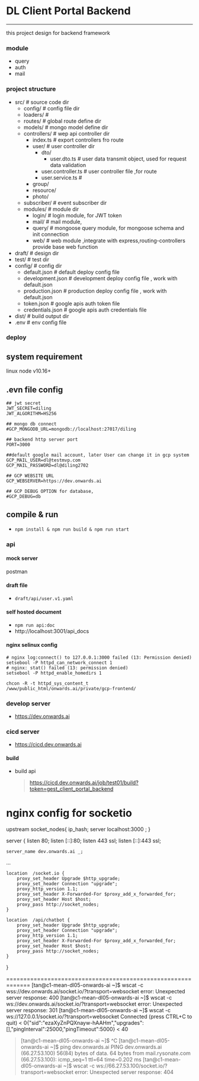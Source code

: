 # DL Client Portal Backend
*********************************************************************

this project design for backend framework 

### module
- query
- auth
- mail

### project structure
- src/    # source code dir
  - config/ # config file dir
  - loaders/ # 
  - routes/ # global route define dir
  - models/ # mongo model define dir
  - controllers/ # wep api controller dir
    - index.ts # export controllers fro route
    - user/ # user controller dir
      - dto/ 
        - user.dto.ts # user data transmit object, used for request data validation 
      - user.controller.ts # user controller file ,for route
      - user.service.ts  # 
    - group/
    - resource/
    - photo/
  - subscriber/ # event subscriber dir 
  - modules/ # module dir
    - login/ # login module, for JWT token 
    - mail/ # mail module, 
    - query/ # mongoose query module, for mongoose schema and init connection
    - web/ # web module ,integrate with express,routing-controllers provide base web function
- draft/ # design dir 
- test/ # test dir
- config/ # config dir
  - default.json    # default deploy config file
  - development.json    # development deploy config file , work with default.json
  - production.json # production deploy config file , work with default.json
  - token.json   # google apis auth token file
  - credentials.json   # google apis auth credentials file
- dist/ # build output dir
- .env # env config file

### deploy
## system requirement 
  linux 
  node  v10.16+
## .evn file config  
```
## jwt secret 
JWT_SECRET=diling
JWT_ALGORITHM=HS256

## mongo db connect 
#GCP_MONGODB_URL=mongodb://localhost:27017/diling

## backend http server port
PORT=3000

##default google mail account, later User can change it in gcp system
GCP_MAIL_USER=dl@testmvp.com
GCP_MAIL_PASSWORD=dl@diling2702

## GCP WEBSITE URL 
GCP_WEBSERVER=https://dev.onwards.ai

## GCP DEBUG OPTION for database, 
#GCP_DEBUG=db
```
## compile & run
  - `npm install & npm run build & npm run start`
  

### api 
#### mock server
postman
#### draft file 
- `draft/api/user.v1.yaml`
#### self hosted document
- `npm run api:doc`
- http://localhost:3001/api_docs


#### nginx selinux config

```
# nginx log:connect() to 127.0.0.1:3000 failed (13: Permission denied)
setsebool -P httpd_can_network_connect 1
# nginx: stat() failed (13: permission denied) 
setsebool -P httpd_enable_homedirs 1

chcon -R -t httpd_sys_content_t /www/public_html/onwards.ai/private/gcp-frontend/
```

### develop server
- https://dev.onwards.ai

### cicd server
- https://cicd.dev.onwards.ai
#### build
- build api 
  > https://cicd.dev.onwards.ai/job/test01/build?token=gest_client_portal_backend

nginx config for socketio
================================================================
upstream socket_nodes{
    ip_hash;
    server localhost:3000 ;
}


server {
    listen 80;
    listen [::]:80;
    listen 443 ssl;
    listen [::]:443 ssl;

    server_name dev.onwards.ai _;

  ...


    location  /socket.io {
        proxy_set_header Upgrade $http_upgrade;
        proxy_set_header Connection "upgrade";
        proxy_http_version 1.1;
        proxy_set_header X-Forwarded-For $proxy_add_x_forwarded_for;
        proxy_set_header Host $host;
        proxy_pass http://socket_nodes;
    }

    location  /api/chatbot {
        proxy_set_header Upgrade $http_upgrade;
        proxy_set_header Connection "upgrade";
        proxy_http_version 1.1;
        proxy_set_header X-Forwarded-For $proxy_add_x_forwarded_for;
        proxy_set_header Host $host;
        proxy_pass http://socket_nodes;
    }
}    

=============================================================
[tan@c1-mean-dl05-onwards-ai ~]$ wscat -c wss://dev.onwards.ai/socket.io/?transport=websocket
error: Unexpected server response: 400
[tan@c1-mean-dl05-onwards-ai ~]$ wscat -c ws://dev.onwards.ai/socket.io/?transport=websocket
error: Unexpected server response: 301
[tan@c1-mean-dl05-onwards-ai ~]$ wscat -c ws://127.0.0.1/socket.io/?transport=websocket
Connected (press CTRL+C to quit)
< 0{"sid":"ezaXyZnPQXnayw-hAAHm","upgrades":[],"pingInterval":25000,"pingTimeout":5000}
< 40
> [tan@c1-mean-dl05-onwards-ai ~]$ ^C
[tan@c1-mean-dl05-onwards-ai ~]$ ping dev.onwards.ai
PING dev.onwards.ai (66.27.53.100) 56(84) bytes of data.
64 bytes from mail.rysonate.com (66.27.53.100): icmp_seq=1 ttl=64 time=0.202 ms
[tan@c1-mean-dl05-onwards-ai ~]$ wscat -c ws://66.27.53.100/socket.io/?transport=websocket
error: Unexpected server response: 404
```